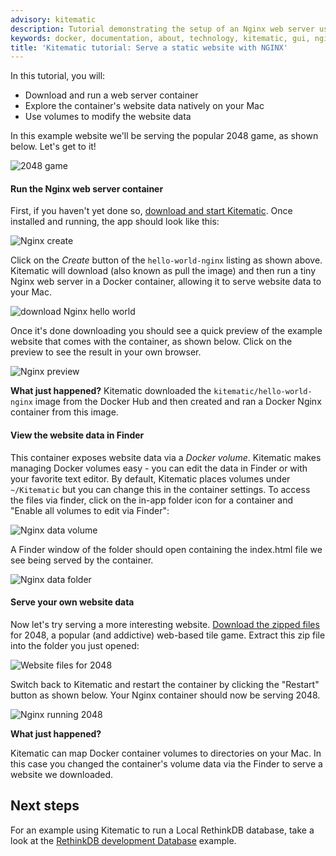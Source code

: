 ```yaml
---
advisory: kitematic
description: Tutorial demonstrating the setup of an Nginx web server using Docker and Kitematic
keywords: docker, documentation, about, technology, kitematic, gui, nginx, tutorial
title: 'Kitematic tutorial: Serve a static website with NGINX'
---
```


In this tutorial, you will:

- Download and run a web server container
- Explore the container's website data natively on your Mac
- Use volumes to modify the website data

In this example website we'll be serving the popular 2048 game, as shown below.
Let's get to it!

![2048 game](images/nginx-2048.png)

#### Run the Nginx web server container

First, if you haven't yet done so, [download and start
Kitematic](index.md). Once installed and running, the app should look like this:

![Nginx create](images/nginx-create.png)

Click on the _Create_ button of the `hello-world-nginx` listing as shown above.
Kitematic will download (also known as pull the image) and then run a tiny Nginx web server
in a Docker container, allowing it to serve website data to your Mac.

![download Nginx hello world](images/nginx-hello-world.png)

Once it's done downloading you should see a quick preview of the example website
that comes with the container, as shown below. Click on the preview to see the
result in your own browser.

![Nginx preview](images/nginx-preview.png)

**What just happened?** Kitematic downloaded the `kitematic/hello-world-nginx`
image from the Docker Hub and then created and ran a Docker Nginx container from
this image.

#### View the website data in Finder

This container exposes website data via a _Docker volume_. Kitematic makes
managing Docker volumes easy - you can edit the data in Finder or with your
favorite text editor. By default, Kitematic places volumes under `~/Kitematic`
but you can change this in the container settings. To access the files via
finder, click on the in-app folder icon for a container and "Enable all volumes
to edit via Finder":

![Nginx data volume](images/nginx-data-volume.png)

A Finder window of the folder should open containing the index.html file we see
being served by the container.

![Nginx data folder](images/nginx-data-folder.png)

#### Serve your own website data

Now let's try serving a more interesting website. [Download the zipped
files](https://github.com/gabrielecirulli/2048/archive/master.zip) for 2048, a
popular (and addictive) web-based tile game. Extract this zip file into the
folder you just opened:

![Website files for 2048](images/nginx-2048-files.png)

Switch back to Kitematic and restart the container by clicking the "Restart"
button as shown below. Your Nginx container should now be serving 2048.

![Nginx running 2048](images/nginx-serving-2048.png)

**What just happened?**

Kitematic can map Docker container volumes to directories on your
Mac. In this case you changed the container's volume data via the Finder to
serve a website we downloaded.

## Next steps

For an example using Kitematic to run a Local RethinkDB database, take a look at
the [RethinkDB development Database](./rethinkdb-dev-database.md) example.
